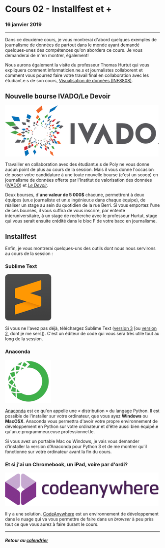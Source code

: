 # Cours 02 - Installfest et +

### 16 janvier 2019

---

Dans ce deuxième cours, je vous montrerai d'abord quelques exemples de journalisme de données de partout dans le monde ayant demandé quelques-unes des compétences qu'on abordera ce cours. Je vous demanderai de m'en montrer, également!

Nous aurons également la visite du professeur Thomas Hurtut qui vous expliquera comment informaticien.ne.s et journalistes collaborent et comment vous pourrez faire votre travail final en collaboration avec les étudiant.e.s de son cours, [Visualisation de données (INF8808)](https://www.polymtl.ca/etudes/cours/visualisation-de-donnees).

## Nouvelle bourse IVADO/Le Devoir

![](/assets/ivado.png)

Travailler en collaboration avec des étudiant.e.s de Poly ne vous donne aucun point de plus au cours de la session. Mais il vous donne l'occasion de poser votre candidature à une toute nouvelle bourse (c'est un scoop) en journalisme de données offerte par l'Institut de valorisation des données ([IVADO](https://ivado.ca)) et [*Le Devoir*](http://www.ledevoir.com).

Deux bourses, d'**une valeur de 5&nbsp;000$** chacune, permettront à deux équipes (un.e journaliste et un.e ingénieur.e dans chaque équipe), de réaliser un stage au sein du quotidien de la rue Berri. Si vous emportez l'une de ces bourses, il vous suffira de vous inscrire, par entente interuniversitaire, à un stage de recherche avec le professeur Hurtut, stage qui vous serait ensuite crédité dans le bloc F de votre bacc en journalisme.

## Installfest

Enfin, je vous montrerai quelques-uns des outils dont nous nous servirons au cours de la session&nbsp;:

### Sublime Text

[![](/assets/sublimetext3.png)](https://www.sublimetext.com/3)

Si vous ne l'avez pas déjà, téléchargez Sublime Text ([version 3](https://www.sublimetext.com/3) [ou [version 2](https://www.sublimetext.com/2), dont je me sers]). C'est un éditeur de code qui vous sera très utile tout au long de la session.

### Anaconda

[![](/assets/anaconda.png)](https://www.anaconda.com/)

[Anaconda](https://www.anaconda.com/download) est ce qu'on appelle une «&nbsp;distribution&nbsp;» du langage Python. Il est possible de l'installer sur votre ordinateur, que vous ayez **Windows** ou **MacOSX**. Anaconda vous permettra d'avoir votre propre environnement de développement en Python sur votre ordinateur et d'être aussi bien équipé.e qu'un.e programmeur.euse professionnel.le.

Si vous avez un portable Mac ou Windows, je vais vous demander d'installer la version d'Anaconda pour Python 3 et de me montrer qu'il fonctionne sur votre ordinateur avant la fin du cours.

### Et si j'ai un Chromebook, un iPad, voire par d'ordi?

[![](/assets/codeanywhere.png)](https://www.codeanywhere.com/)

Il y a une solution. [CodeAnywhere](https://codeanywhere.com) est un environnement de développement dans le nuage qui va vous permettre de faire dans un *browser* à peu près tout ce que vous aurez à faire durant le cours.

---

##### Retour au [calendrier](/calendrier.md)
